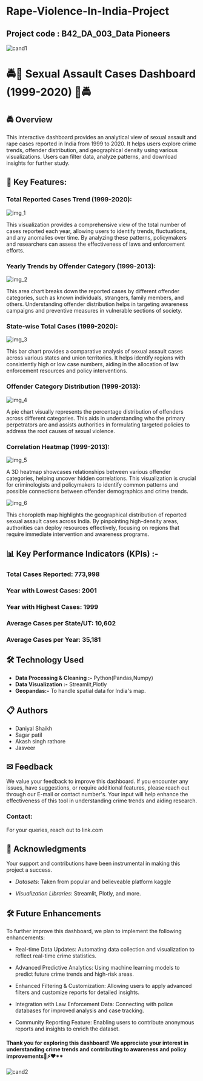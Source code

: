# Rape-Violence-In-India-Project

## Project code : B42_DA_003_Data Pioneers ##

![cand1](https://github.com/user-attachments/assets/6a48bb05-4a44-482e-9ca4-d65001838aaf)

# 🚔🔴 Sexual Assault Cases Dashboard (1999-2020) 🔴🚔


## 🚔 Overview
This interactive dashboard provides an analytical view of sexual assault and rape cases reported in India from 1999 to 2020. It helps users explore crime trends, offender distribution, and geographical density using various visualizations. Users can filter data, analyze patterns, and download insights for further study.


## 📌 Key Features: 
### Total Reported Cases Trend (1999-2020):
![img_1](https://github.com/user-attachments/assets/679a420a-3cf6-4a55-af58-6982d88d55f2)


 This visualization provides a comprehensive view of the total number of cases reported each year, allowing users to identify trends, fluctuations, and any anomalies over time. By analyzing these patterns, policymakers and researchers can assess the effectiveness of laws and enforcement efforts.

### Yearly Trends by Offender Category (1999-2013): 
![img_2](https://github.com/user-attachments/assets/477f13f8-84f2-4456-8cd8-85c3ef51273f)


This area chart breaks down the reported cases by different offender categories, such as known individuals, strangers, family members, and others. Understanding offender distribution helps in targeting awareness campaigns and preventive measures in vulnerable sections of society.

### State-wise Total Cases (1999-2020): 
![img_3](https://github.com/user-attachments/assets/e814c3a2-6c54-42e6-9f96-51777358057d)


This bar chart provides a comparative analysis of sexual assault cases across various states and union territories. It helps identify regions with consistently high or low case numbers, aiding in the allocation of law enforcement resources and policy interventions.

### Offender Category Distribution (1999-2013):
![img_4](https://github.com/user-attachments/assets/0e7814f9-769b-4fac-87a0-c28f5aad54cc)



 A pie chart visually represents the percentage distribution of offenders across different categories. This aids in understanding who the primary perpetrators are and assists authorities in formulating targeted policies to address the root causes of sexual violence.

### Correlation Heatmap (1999-2013): 
![img_5](https://github.com/user-attachments/assets/aae93016-b488-4410-9481-7879a12b93be)


A 3D heatmap showcases relationships between various offender categories, helping uncover hidden correlations. This visualization is crucial for criminologists and policymakers to identify common patterns and possible connections between offender demographics and crime trends.

![img_6](https://github.com/user-attachments/assets/c3130a71-ebc7-4d68-81c0-a800d1ad2dbb)


This choropleth map highlights the geographical distribution of reported sexual assault cases across India. By pinpointing high-density areas, authorities can deploy resources effectively, focusing on regions that require immediate intervention and awareness programs.


## 📊 Key Performance Indicators (KPIs) :- 

### Total Cases Reported: 773,998

### Year with Lowest Cases: 2001

### Year with Highest Cases: 1999

### Average Cases per State/UT: 10,602

### Average Cases per Year: 35,181

## 🛠 Technology Used

- **Data Processing & Cleaning :-**  Python(Pandas,Numpy)
- **Data Visualization :-**  Streamlit,Plotly
- **Geopandas:-** To handle spatial data for India's map.


## 📋 Authors
- Daniyal Shaikh
- Sagar patil
- Akash singh rathore
- Jasveer


## ✉ Feedback
We value your feedback to improve this dashboard. 
If you encounter any issues, have suggestions, or require additional features, please reach out through our E-mail or contact number's. Your input will help enhance the effectiveness of this tool in understanding crime trends and aiding research.


### Contact: 
For your queries, reach out to link.com
## 🤝 Acknowledgments
Your support and contributions have been instrumental in making this project a success.

- *Datasets*: Taken from popular and believeable platform kaggle

- *Visualization Libraries*: Streamlit, Plotly, and more.


## 🛠 Future Enhancements
To further improve this dashboard, we plan to implement the following enhancements:

- Real-time Data Updates: Automating data collection and visualization to reflect real-time crime statistics.

- Advanced Predictive Analytics: Using machine learning models to predict future crime trends and high-risk areas.

- Enhanced Filtering & Customization: Allowing users to apply advanced filters and customize reports for detailed insights.

- Integration with Law Enforcement Data: Connecting with police databases for improved analysis and case tracking.

- Community Reporting Feature: Enabling users to contribute anonymous reports and insights to enrich the dataset.

#### Thank you for exploring this dashboard! We appreciate your interest in understanding crime trends and contributing to awareness and policy improvements🚗⚡❤**

![cand2](https://github.com/user-attachments/assets/30f2e578-6811-4f6a-a63c-0c577963eafb)
